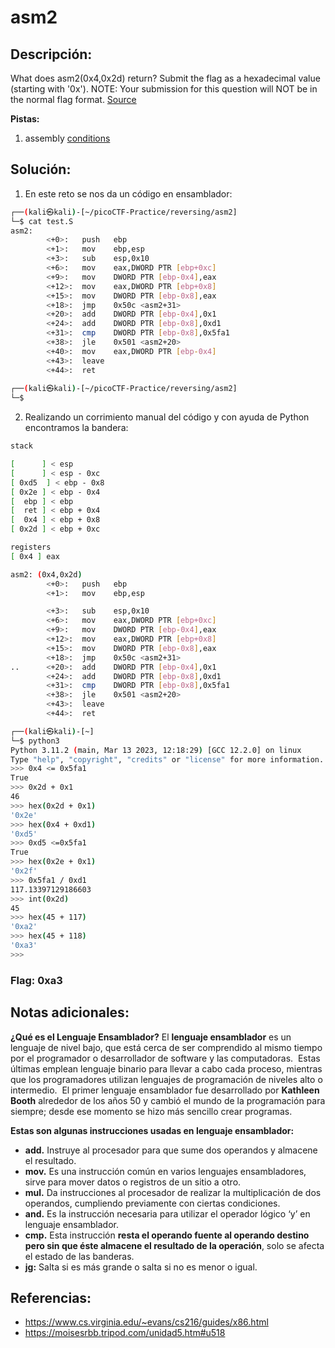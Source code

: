 # asm2

## Descripción: 
What does asm2(0x4,0x2d) return? Submit the flag as a hexadecimal value (starting with '0x'). NOTE: Your submission for this question will NOT be in the normal flag format. [Source](https://jupiter.challenges.picoctf.org/static/ceac75672637589213b952abe32c84b3/test.S)

**Pistas:**
1. assembly [conditions](https://www.tutorialspoint.com/assembly_programming/assembly_conditions.htm)

## Solución:
1. En este reto se nos da un código en ensamblador:

```bash
┌──(kali㉿kali)-[~/picoCTF-Practice/reversing/asm2]
└─$ cat test.S
asm2:
        <+0>:   push   ebp
        <+1>:   mov    ebp,esp
        <+3>:   sub    esp,0x10
        <+6>:   mov    eax,DWORD PTR [ebp+0xc]
        <+9>:   mov    DWORD PTR [ebp-0x4],eax
        <+12>:  mov    eax,DWORD PTR [ebp+0x8]
        <+15>:  mov    DWORD PTR [ebp-0x8],eax
        <+18>:  jmp    0x50c <asm2+31>
        <+20>:  add    DWORD PTR [ebp-0x4],0x1
        <+24>:  add    DWORD PTR [ebp-0x8],0xd1
        <+31>:  cmp    DWORD PTR [ebp-0x8],0x5fa1
        <+38>:  jle    0x501 <asm2+20>
        <+40>:  mov    eax,DWORD PTR [ebp-0x4]
        <+43>:  leave  
        <+44>:  ret    
                                                                                       
┌──(kali㉿kali)-[~/picoCTF-Practice/reversing/asm2]
└─$ 
```

2. Realizando un corrimiento manual del código y con ayuda de Python encontramos la bandera: 

```bash
stack

[      ] < esp
[      ] < esp - 0xc
[ 0xd5  ] < ebp - 0x8
[ 0x2e ] < ebp - 0x4
[  ebp ] < ebp
[  ret ] < ebp + 0x4
[  0x4 ] < ebp + 0x8
[ 0x2d ] < ebp + 0xc 

registers
[ 0x4 ] eax

asm2: (0x4,0x2d)
        <+0>:   push   ebp
        <+1>:   mov    ebp,esp

        <+3>:   sub    esp,0x10
        <+6>:   mov    eax,DWORD PTR [ebp+0xc]
        <+9>:   mov    DWORD PTR [ebp-0x4],eax
        <+12>:  mov    eax,DWORD PTR [ebp+0x8]
        <+15>:  mov    DWORD PTR [ebp-0x8],eax
        <+18>:  jmp    0x50c <asm2+31>
..      <+20>:  add    DWORD PTR [ebp-0x4],0x1
        <+24>:  add    DWORD PTR [ebp-0x8],0xd1
        <+31>:  cmp    DWORD PTR [ebp-0x8],0x5fa1
        <+38>:  jle    0x501 <asm2+20>
	    <+43>:  leave
        <+44>:  ret
```

```bash
┌──(kali㉿kali)-[~]
└─$ python3
Python 3.11.2 (main, Mar 13 2023, 12:18:29) [GCC 12.2.0] on linux
Type "help", "copyright", "credits" or "license" for more information.
>>> 0x4 <= 0x5fa1
True                                                                                                                                                         
>>> 0x2d + 0x1
46                                                                                                                                                           
>>> hex(0x2d + 0x1)                                                                                                                                          
'0x2e'                                                                                                                                                       
>>> hex(0x4 + 0xd1)                                                                                                                                          
'0xd5'
>>> 0xd5 <=0x5fa1
True
>>> hex(0x2e + 0x1)
'0x2f'
>>> 0x5fa1 / 0xd1
117.13397129186603
>>> int(0x2d)
45
>>> hex(45 + 117)
'0xa2'
>>> hex(45 + 118)
'0xa3'
>>> 
```

### Flag: 0xa3

## Notas adicionales:

**¿Qué es el Lenguaje Ensamblador?**
El **lenguaje ensamblador** es un lenguaje de nivel bajo, que está cerca de ser comprendido al mismo tiempo por el programador o desarrollador de software y las computadoras. 
Estas últimas emplean lenguaje binario para llevar a cabo cada proceso, mientras que los programadores utilizan lenguajes de programación de niveles alto o intermedio. 
El primer lenguaje ensamblador fue desarrollado por **Kathleen Booth** alrededor de los años 50 y cambió el mundo de la programación para siempre; desde ese momento se hizo más sencillo crear programas.

**Estas son algunas instrucciones usadas en lenguaje ensamblador:**

-   **add.** Instruye al procesador para que sume dos operandos y almacene el resultado.
-   **mov.** Es una instrucción común en varios lenguajes ensambladores, sirve para mover datos o registros de un sitio a otro.
-   **mul.** Da instrucciones al procesador de realizar la multiplicación de dos operandos, cumpliendo previamente con ciertas condiciones.
-   **and.** Es la instrucción necesaria para utilizar el operador lógico ‘y’ en lenguaje ensamblador.
- **cmp.** Esta instrucción **resta el operando fuente al operando destino pero sin que éste almacene el resultado de la operación**, solo se afecta el estado de las banderas.
- **jg:** Salta si es más grande o salta si no es menor o igual.

## Referencias:
- https://www.cs.virginia.edu/~evans/cs216/guides/x86.html
- https://moisesrbb.tripod.com/unidad5.htm#u518